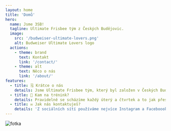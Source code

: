 ```yaml
---
layout: home
title: 'Domů'
hero:
  name: Jsme 3SB!
  tagline: Ultimate Frisbee tým z Českých Budějovic.
  image:
    src: '/budweiser-ultimate-lovers.png'
    alt: Budweiser Ultimate Lovers logo
  actions:
    - theme: brand
      text: Kontakt
      link: '/contact/'
    - theme: alt
      text: Něco o nás
      link: '/about/'
features:
  - title: 🗒️ Krátce o nás
    details: Jsme Ultimate Frisbee tým, který byl založen v Českých Budějovicích již roku 1993. Postupem času se stále rozrůstáme a jsme několika-násobnými mistry České Republiky v kategoriích Mixed, Ženy i Muži. Naši junioři jsou neméně úspěšní. Mimo ligu českou hrajeme také evropskou ligu a naši hráči pravidelně reprezentují i v barvách reprezentačních.
  - title: 🥏 Kam na trénink?
    details: Pravidelně se scházíme každý úterý a čtvrtek a to jak přes léto, tak zimu! Na jaře, létě a podzim nás najdeš na atletickém stadionu na Sokolském ostrově a přes zimu přímo vedle v Sokolovně. Nejlepší bude, když nás kontaktuješ na některé z sociálních sítí a my se už o tebe postaráme.
  - title: ✉ Jak nás kontaktuješ?
    details: 'Z sociálních sítí používáme nejvíce Instagram a Faceboook, tam se proklikneš skrze ikonku v pravém horním rohu této stránky. Případně nám napiš e-mail na adresu: 3SB.ultimate@gmail.com'
---
```


<div class="team-image">
  <div class="custom-block">
    <img class="index-team-image" src="/team.png" alt="fotka">
  </div>
</div>